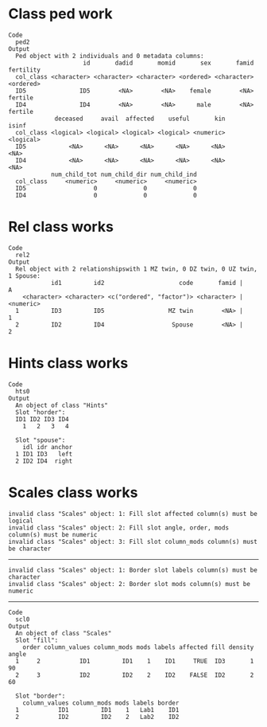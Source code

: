 # Class ped work

    Code
      ped2
    Output
      Ped object with 2 individuals and 0 metadata columns:
                         id       dadid       momid       sex       famid fertility
      col_class <character> <character> <character> <ordered> <character> <ordered>
      ID5               ID5        <NA>        <NA>    female        <NA>   fertile
      ID4               ID4        <NA>        <NA>      male        <NA>   fertile
                 deceased     avail  affected    useful       kin     isinf
      col_class <logical> <logical> <logical> <logical> <numeric> <logical>
      ID5            <NA>      <NA>      <NA>      <NA>      <NA>      <NA>
      ID4            <NA>      <NA>      <NA>      <NA>      <NA>      <NA>
                num_child_tot num_child_dir num_child_ind
      col_class     <numeric>     <numeric>     <numeric>
      ID5                   0             0             0
      ID4                   0             0             0

# Rel class works

    Code
      rel2
    Output
      Rel object with 2 relationshipswith 1 MZ twin, 0 DZ twin, 0 UZ twin, 1 Spouse:
                id1         id2                     code       famid |         A
        <character> <character> <c("ordered", "factor")> <character> | <numeric>
      1         ID3         ID5                  MZ twin        <NA> |         1
      2         ID2         ID4                   Spouse        <NA> |         2

# Hints class works

    Code
      hts0
    Output
      An object of class "Hints"
      Slot "horder":
      ID1 ID2 ID3 ID4 
        1   2   3   4 
      
      Slot "spouse":
        idl idr anchor
      1 ID1 ID3   left
      2 ID2 ID4  right
      

# Scales class works

    invalid class "Scales" object: 1: Fill slot affected column(s) must be logical
    invalid class "Scales" object: 2: Fill slot angle, order, mods column(s) must be numeric
    invalid class "Scales" object: 3: Fill slot column_mods column(s) must be character

---

    invalid class "Scales" object: 1: Border slot labels column(s) must be character
    invalid class "Scales" object: 2: Border slot mods column(s) must be numeric

---

    Code
      scl0
    Output
      An object of class "Scales"
      Slot "fill":
        order column_values column_mods mods labels affected fill density angle
      1     2           ID1         ID1    1    ID1     TRUE  ID3       1    90
      2     3           ID2         ID2    2    ID2    FALSE  ID2       2    60
      
      Slot "border":
        column_values column_mods mods labels border
      1           ID1         ID1    1   Lab1    ID1
      2           ID2         ID2    2   Lab2    ID2
      

